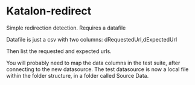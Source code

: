 # Katalon-redirect
Simple redirection detection. Requires a datafile

Datafile is just a csv with two columns:
dRequestedUrl,dExpectedUrl

Then list the requested and expected urls.

You will probably need to map the data columns in the test suite, after connecting to the new datasource.
The test datasource is now a local file within the folder structure, in a folder called Source Data.
